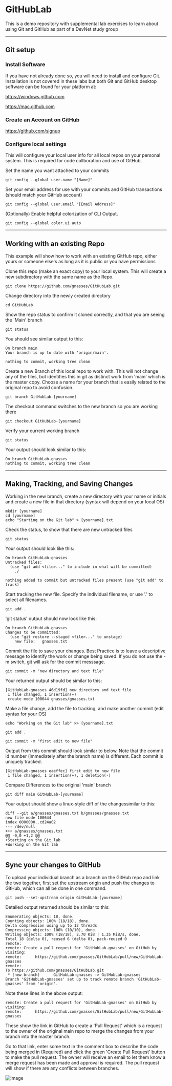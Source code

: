 # GitHubLab
This is a demo repository with supplemental lab exercises to learn about using Git and GitHub as part of a DevNet study group

---

## Git setup

### Install Software
If you have not already done so, you will need to install and configure Git. Installation is not covered in these labs but both Git and GitHub desktop software can be found for your platform at: 

https://windows.github.com

https://mac.github.com

### Create an Account on GitHub

https://github.com/signup

### Configure local settings
This will configure your local user info for all local repos on your personal system. This is required for code collboration and use of GitHub. 

Set the name you want attached to your commits

`git config --global user.name "[Name]"`

Set your email address for use with your commits and GitHub transactions (should match your GitHub account)

`git config --global user.email "[Email Address]"`

(Optionally) Enable helpful colorization of CLI Output. 

`git config --global color.ui auto`

---

## Working with an existing Repo
This example will show how to work with an existing GitHub repo, either yours or someone else's as long as it is public or you have permissions

Clone this repo (make an exact copy) to your local system. This will create a new subdirectory with the same name as the Repo. 

`git clone https://github.com/gnasses/GitHubLab.git`

Change directory into the newly created directory

`cd GitHubLab`

Show the repo status to confirm it cloned correctly, and that you are seeing the 'Main' branch

`git status`

You should see similar output to this: 

```
On branch main
Your branch is up to date with 'origin/main'.

nothing to commit, working tree clean
```

Create a new Branch of this local repo to work with. This will not change any of the files, but identifies this in git as distinct work from 'main' which is the master copy. Choose a name for your branch that is easily related to the original repo to avoid confusion. 

`git branch GitHubLab-[yourname]`

The checkout command switches to the new branch so you are working there

`git checkout GitHubLab-[yourname]`

Verify your current working branch

`git status`

Your output should look similar to this:

```
On branch GitHubLab-gnasses
nothing to commit, working tree clean
```
---

## Making, Tracking, and Saving Changes

Working in the new branch, create a new directory with your name or initials and create a new file in that directory (syntax will depend on your local OS)

```
mkdir [yourname]
cd [yourname]
echo "Starting on the Git lab" > [yourname].txt
```

Check the status, to show that there are new untracked files

`git status`

Your output should look like this: 

```
On branch GitHubLab-gnasses
Untracked files:
  (use "git add <file>..." to include in what will be committed)
	./

nothing added to commit but untracked files present (use "git add" to track)
```

Start tracking the new file. Specify the individual filename, or use '.' to select all filenames.   

`git add . `

'git status' output should now look like this: 

```
On branch GitHubLab-gnasses
Changes to be committed:
  (use "git restore --staged <file>..." to unstage)
	new file:   gnasses.txt
```

Commit the file to save your changes. Best Practice is to leave a descriptive message to identify the work or change being saved. If you do not use the -m switch, git will ask for the commit messsage. 

`git commit -m "new directory and text file" `

Your returned output should be similar to this: 

```
[GitHubLab-gnasses 46d19fd] new directory and text file
 1 file changed, 1 insertion(+)
 create mode 100644 gnasses/gnasses.txt
```

Make a file change, add the file to tracking, and make another commit (edit syntax for your OS)

`echo "Working on the Git lab" >> [yourname].txt`

`git add . `

`git commit -m "first edit to new file"`

Output from this commit should look similar to below. Note that the commit id number (immediately after the branch name) is different. Each commit is uniquely tracked. 

```
[GitHubLab-gnasses eaeffec] first edit to new file
 1 file changed, 1 insertion(+), 1 deletion(-)
```

Compare Differences to the original 'main' branch

`git diff main GitHubLab-[yourname]`

Your output should show a linux-style diff of the changessimilar to this: 

```
diff --git a/gnasses/gnasses.txt b/gnasses/gnasses.txt
new file mode 100644
index 0000000..cd24a02
--- /dev/null
+++ a/gnasses/gnasses.txt
@@ -0,0 +1,2 @@
+Starting on the Git lab
+Working on the Git lab
```
---

## Sync your changes to GitHub

To upload your individual branch as a branch on the GitHub repo and link the two together, first set the upstream origin and push the changes to GitHub, which can all be done in one command. 

`git push --set-upstream origin GitHubLab-[yourname]`

Detailed output returned should be similar to this: 

```
Enumerating objects: 18, done.
Counting objects: 100% (18/18), done.
Delta compression using up to 12 threads
Compressing objects: 100% (10/10), done.
Writing objects: 100% (18/18), 2.70 KiB | 1.35 MiB/s, done.
Total 18 (delta 0), reused 6 (delta 0), pack-reused 0
remote: 
remote: Create a pull request for 'GitHubLab-gnasses' on GitHub by visiting:
remote:      https://github.com/gnasses/GitHubLab/pull/new/GitHubLab-gnasses
remote: 
To https://github.com/gnasses/GitHubLab.git
 * [new branch]      GitHubLab-gnasses -> GitHubLab-gnasses
Branch 'GitHubLab-gnasses' set up to track remote branch 'GitHubLab-gnasses' from 'origin'.
```

Note these lines in the above output:

```
remote: Create a pull request for 'GitHubLab-gnasses' on GitHub by visiting:
remote:      https://github.com/gnasses/GitHubLab/pull/new/GitHubLab-gnasses
```

These show the link in GitHub to create a 'Pull Request' which is a request to the owner of the original main repo to merge the changes from your branch into the master branch. 

Go to that link, enter some text in the comment box to describe the code being merged in (Required) and click the green 'Create Pull Request' button to make the pull request. The owner will receive an email to let them know a merge request has been made and approval is required. The pull request will show if there are any conflicts between branches.

![image](https://github.com/gnasses/GitHubLab/blob/master/pull_request_screenshot.jpg?raw=true)


